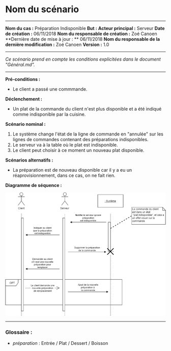 # Nom du scénario

---

**Nom du cas :** Préparation Indisponible
**But :**
**Acteur principal :** Serveur
**Date de création :** 06/11/2018
**Nom du responsable de création :** Zoé Canoen
**Dernière date de mise à jour : ** 06/11/2018
**Nom du responsable de la dernière modification :** Zoé Canoen
**Version :** 1.0

---

*Ce scénario prend en compte les conditions explicitées dans le document "Général.md".*

------

**Pré-conditions :**  

- Le client a passé une commmande.

**Déclenchement :**

- Un plat de la commande du client n'est plus disponible et a été indiqué comme indisponible par la cuisine.

**Scénario nominal :**  

1. Le système change l'état de la ligne de commande en "annulée" sur les lignes de commandes contenant des préparations indisponibles.
2. Le serveur va à la table où le plat est indisponible.
3. Le client peut choisir à ce moment un nouveau plat disponible.

**Scénarios alternatifs :**  

- La préparation est de nouveau disponible car il y a eu un réaprovisionnement, dans ce cas, on ne fait rien.

**Diagramme de séquence :**

![GitHub Logo](/Diagrammes_Sequences/DS-Preparation_Indisponible(service).png)


------

### Glossaire :

- *préparation* : Entrée / Plat / Dessert / Boisson  

